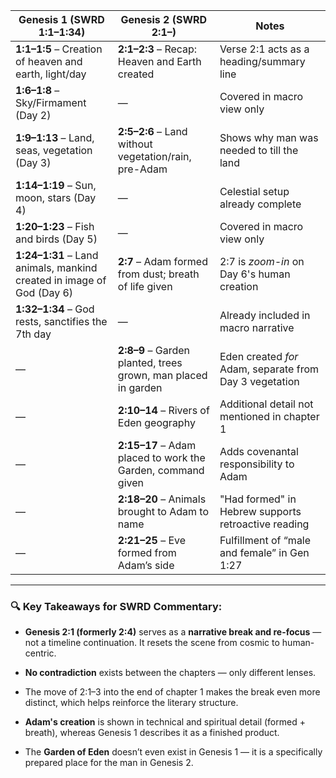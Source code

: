 | **Genesis 1 (SWRD 1:1–1:34)**                                         | **Genesis 2 (SWRD 2:1–)**                                     | **Notes**                                               |
| --------------------------------------------------------------------- | ------------------------------------------------------------- | ------------------------------------------------------- |
| **1:1–1:5** – Creation of heaven and earth, light/day                 | **2:1–2:3** – Recap: Heaven and Earth created                 | Verse 2:1 acts as a heading/summary line                |
| **1:6–1:8** – Sky/Firmament (Day 2)                                   | —                                                             | Covered in macro view only                              |
| **1:9–1:13** – Land, seas, vegetation (Day 3)                         | **2:5–2:6** – Land without vegetation/rain, pre-Adam          | Shows why man was needed to till the land               |
| **1:14–1:19** – Sun, moon, stars (Day 4)                              | —                                                             | Celestial setup already complete                        |
| **1:20–1:23** – Fish and birds (Day 5)                                | —                                                             | Covered in macro view only                              |
| **1:24–1:31** – Land animals, mankind created in image of God (Day 6) | **2:7** – Adam formed from dust; breath of life given         | 2:7 is _zoom-in_ on Day 6's human creation              |
| **1:32–1:34** – God rests, sanctifies the 7th day                     | —                                                             | Already included in macro narrative                     |
| —                                                                     | **2:8–9** – Garden planted, trees grown, man placed in garden | Eden created _for_ Adam, separate from Day 3 vegetation |
| —                                                                     | **2:10–14** – Rivers of Eden geography                        | Additional detail not mentioned in chapter 1            |
| —                                                                     | **2:15–17** – Adam placed to work the Garden, command given   | Adds covenantal responsibility to Adam                  |
| —                                                                     | **2:18–20** – Animals brought to Adam to name                 | "Had formed" in Hebrew supports retroactive reading     |
| —                                                                     | **2:21–25** – Eve formed from Adam’s side                     | Fulfillment of “male and female” in Gen 1:27            |

---

### 🔍 Key Takeaways for SWRD Commentary:

- **Genesis 2:1 (formerly 2:4)** serves as a **narrative break and re-focus** — not a timeline continuation. It resets the scene from cosmic to human-centric.
    
- **No contradiction** exists between the chapters — only different lenses.
    
- The move of 2:1–3 into the end of chapter 1 makes the break even more distinct, which helps reinforce the literary structure.
    
- **Adam's creation** is shown in technical and spiritual detail (formed + breath), whereas Genesis 1 describes it as a finished product.
    
- The **Garden of Eden** doesn’t even exist in Genesis 1 — it is a specifically prepared place for the man in Genesis 2.